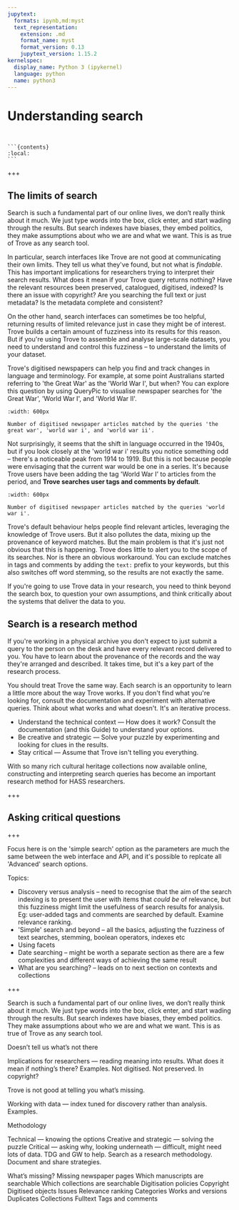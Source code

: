 ```yaml
---
jupytext:
  formats: ipynb,md:myst
  text_representation:
    extension: .md
    format_name: myst
    format_version: 0.13
    jupytext_version: 1.15.2
kernelspec:
  display_name: Python 3 (ipykernel)
  language: python
  name: python3
---
```


# Understanding search

````{card} On this page


```{contents}
:local:
```
````

+++

## The limits of search

Search is such a fundamental part of our online lives, we don’t really think about it much. We just type words into the box, click enter, and start wading through the results. But search indexes have biases, they embed politics, they make assumptions about who we are and what we want. This is as true of Trove as any search tool.

In particular, search interfaces like Trove are not good at communicating their own limits. They tell us what they've found, but not what is *findable*. This has important implications for researchers trying to interpret their search results. What does it mean if your Trove query returns nothing? Have the relevant resources been preserved, catalogued, digitised, indexed? Is there an issue with copyright? Are you searching the full text or just metadata? Is the metadata complete and consistent?

On the other hand, search interfaces can sometimes be too helpful, returning results of limited relevance just in case they might be of interest. Trove builds a certain amount of fuzziness into its results for this reason. But if you're using Trove to assemble and analyse large-scale datasets, you need to understand and control this fuzziness – to understand the limits of your dataset.

Trove's digitised newspapers can help you find and track changes in language and terminology. For example, at some point Australians started referring to 'the Great War' as the 'World War I', but when? You can explore this question by using QueryPic to visualise newspaper searches for 'the Great War', 'World War I', and 'World War II'.

```{figure} /images/qp-wwi.png
:width: 600px

Number of digitised newspaper articles matched by the queries 'the great war', 'world war i', and 'world war ii'.
```

Not surprisingly, it seems that the shift in language occurred in the 1940s, but if you look closely at the 'world war i' results you notice something odd – there's a noticeable peak from 1914 to 1919. But this is not because people were envisaging that the current war would be one in a series. It's because Trove users have been adding the tag 'World War I' to articles from the period, and **Trove searches user tags and comments by default**.

```{figure} /images/qp-wwi-only.png
:width: 600px

Number of digitised newspaper articles matched by the queries 'world war i'.
```

Trove's default behaviour helps people find relevant articles, leveraging the knowledge of Trove users. But it also pollutes the data, mixing up the provenance of keyword matches. But the main problem is that it's just not obvious that this is happening. Trove does little to alert you to the scope of its searches. Nor is there an obvious workaround. You can exclude matches in tags and comments by adding the `text:` prefix to your keywords, but this also switches off word stemming, so the results are not exactly the same.

If you're going to use Trove data in your research, you need to think beyond the search box, to question your own assumptions, and think critically about the systems that deliver the data to you.

## Search is a research method

If you're working in a physical archive you don't expect to just submit a query to the person on the desk and have every relevant record delivered to you. You have to learn about the provenance of the records and the way they're arranged and described. It takes time, but it's a key part of the research process.

You should treat Trove the same way. Each search is an opportunity to learn a little more about the way Trove works. If you don't find what you're looking for, consult the documentation and experiment with alternative queries. Think about what works and what doesn't. It's an iterative process.

- Understand the technical context — How does it work? Consult the documentation (and this Guide) to understand your options.
- Be creative and strategic — Solve your puzzle by experimenting and looking for clues in the results.
- Stay critical — Assume that Trove isn't telling you everything.

With so many rich cultural heritage collections now available online, constructing and interpreting search queries has become an important research method for HASS researchers.

+++

## Asking critical questions


+++


Focus here is on the 'simple search' option as the parameters are much the same between the web interface and API, and it's possible to replcate all 'Advanced' search options.

Topics:

- Discovery versus analysis – need to recognise that the aim of the search indexing is to present the user with items that *could be* of relevance, but this fuzziness might limit the usefulness of search results for analysis. Eg: user-added tags and comments are searched by default. Examine relevance ranking.
- 'Simple' search and beyond – all the basics, adjusting the fuzziness of text searches, stemming, boolean operators, indexes etc
- Using facets
- Date searching – might be worth a separate section as there are a few complexities and different ways of achieving the same result
- What are you searching? – leads on to next section on contexts and collections

+++

Search is such a fundamental part of our online lives, we don’t really think about it much. We just type words into the box, click enter, and start wading through the results. But search indexes have biases, they embed politics. They make assumptions about who we are and what we want. This is as true of Trove as any search tool.

Doesn’t tell us what’s not there

Implications for researchers — reading meaning into results. What does it mean if nothing’s there? Examples. Not digitised. Not preserved. In copyright?

Trove is not good at telling you what’s missing.

Working with data — index tuned for discovery rather than analysis. Examples.

Methodology

Technical — knowing the options
Creative and strategic — solving the puzzle
Critical — asking why, looking underneath — difficult, might need lots of data. TDG and GW to help.
Search as a research methodology. Document and share strategies.

What’s missing?
Missing newspaper pages
Which manuscripts are searchable
Which collections are searchable
Digitisation policies
Copyright
Digitised objects
Issues
Relevance ranking
Categories
Works and versions
Duplicates
Collections
Fulltext
Tags and comments
